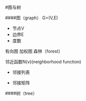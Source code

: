 #图与树

####图（graph）
G=(V,E)
* 节点V
* 边界E
* 度数

有向图
加权图
森林（forest）

邻近函数N(v)(neighborhood function)

* 邻接列表


* 邻接矩阵

####树（tree）